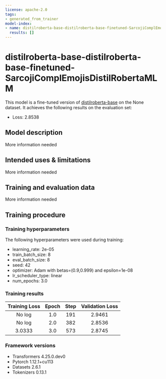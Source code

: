 ```yaml
---
license: apache-2.0
tags:
- generated_from_trainer
model-index:
- name: distilroberta-base-distilroberta-base-finetuned-SarcojiComplEmojisDistilRobertaMLM
  results: []
---
```


<!-- This model card has been generated automatically according to the information the Trainer had access to. You
should probably proofread and complete it, then remove this comment. -->

# distilroberta-base-distilroberta-base-finetuned-SarcojiComplEmojisDistilRobertaMLM

This model is a fine-tuned version of [distilroberta-base](https://huggingface.co/distilroberta-base) on the None dataset.
It achieves the following results on the evaluation set:
- Loss: 2.8538

## Model description

More information needed

## Intended uses & limitations

More information needed

## Training and evaluation data

More information needed

## Training procedure

### Training hyperparameters

The following hyperparameters were used during training:
- learning_rate: 2e-05
- train_batch_size: 8
- eval_batch_size: 8
- seed: 42
- optimizer: Adam with betas=(0.9,0.999) and epsilon=1e-08
- lr_scheduler_type: linear
- num_epochs: 3.0

### Training results

| Training Loss | Epoch | Step | Validation Loss |
|:-------------:|:-----:|:----:|:---------------:|
| No log        | 1.0   | 191  | 2.9461          |
| No log        | 2.0   | 382  | 2.8536          |
| 3.0333        | 3.0   | 573  | 2.8745          |


### Framework versions

- Transformers 4.25.0.dev0
- Pytorch 1.12.1+cu113
- Datasets 2.6.1
- Tokenizers 0.13.1
